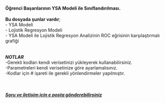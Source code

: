#### Öğrenci Başarılarının YSA Modeli ile Sınıflandırılması.
**Bu dosyada şunlar vardır**; 
<br> - YSA Modeli
<br> - Lojistik Regresyon Modeli
<br> - YSA Modeli ile Lojistik Regresyon Analizinin ROC eğrisinin karşılaştırmalı grafiği
<br>
<br>
<br>**_NOTLAR_**
<br>-Gerekli kodları kendi verisetinizi yükleyerek kullanabilirsiniz.
<br>-Parametreleri kendi verisetinize göre ayarlamalısınız.
<br>-Kodlar için # işareti ile gerekli yönlendirmeler yapılmıştır.
<br>
<br>
<br>
<br>  <a href=”ugurdemirogr@gmail.com”> **_Soru ve iletişim için e posta gönderebilirsiniz_**</a>

